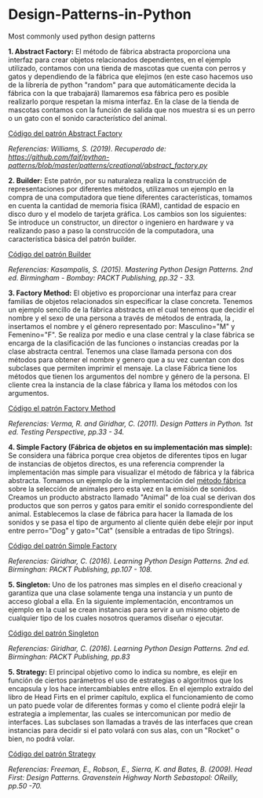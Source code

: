 # Design-Patterns-in-Python
Most commonly used python design patterns

**1. Abstract Factory:** El método de fábrica abstracta proporciona una interfaz para crear objetos relacionados dependientes, en el ejemplo utilizado, contamos con una tienda de mascotas que cuenta con perros y gatos y dependiendo de la fábrica que elejimos (en este caso hacemos uso de la librería de python "random" para que automáticamente decida la fábrica con la que trabajará) llamaremos esa fábrica pero es posible realizarlo porque respetan la misma interfaz. En la clase de la tienda de mascotas contamos con la función de salida que nos muestra si es un perro o un gato con el sonido característico del animal.

[Código del patrón Abstract Factory](https://github.com/NapsterZ4/Design-Patterns-in-Python/blob/master/design_patterns/venv/include/design_patterns/abstract_factory.py)

*Referencias: Williams, S. (2019). Recuperado de: https://github.com/faif/python-patterns/blob/master/patterns/creational/abstract_factory.py*

**2. Builder:** Este patrón, por su naturaleza realiza la construcción de representaciones por diferentes métodos, utilizamos un ejemplo en la compra de una computadora que tiene diferentes características, tomamos en cuenta la cantidad de memoria física (RAM), cantidad de espacio en disco duro y el modelo de tarjeta gráfica. Los cambios son los siguientes: Se introduce un constructor, un director o ingeniero en hardware y va realizando paso a paso la construcción de la computadora, una característica básica del patrón builder.

[Código del patrón Builder](https://github.com/NapsterZ4/Design-Patterns-in-Python/blob/master/design_patterns/venv/include/design_patterns/builder.py)

*Referencias: Kasampalis, S. (2015). Mastering Python Design Patterns. 2nd ed. Birmingham - Bombay: PACKT Publishing, pp.32 - 33.*

**3. Factory Method:** El objetivo es proporcionar una interfaz para crear familias de objetos relacionados sin especificar la clase concreta. Tenemos un ejemplo sencillo de la fábrica abstracta en el cual tenemos que decidir el nombre y el sexo de una persona a través de métodos de entrada, la , insertamos el nombre y el género representado por: Masculino="M" y Femenino="F". Se realiza por medio e una clase central y la clase fábrica se encarga de la clasificación de las funciones o instancias creadas por la clase abstracta central. 
Tenemos una clase llamada persona con dos métodos para obtener el nombre y genero que a su vez cuentan con dos subclases que permiten imprimir el mensaje. La clase Fábrica tiene los métodos que tienen los argumentos del nombre y género de la persona. El cliente crea la instancia de la clase fábrica y llama los métodos con los argumentos.

[Código el patrón Factory Method](https://github.com/NapsterZ4/Design-Patterns-in-Python/blob/master/design_patterns/venv/include/design_patterns/factory_method.py)

*Referencias: Verma, R. and Giridhar, C. (2011). Design Patters in Python. 1st ed. Testing Perspective, pp.33 - 34.*

**4. Simple Factory (Fábrica de objetos en su implementación mas simple):** Se considera una fábrica porque crea objetos de diferentes tipos en lugar de instancias de objetos directos, es una referencia comprender la implementación mas simple para visualizar el método de fábrica y la fábrica abstracta. Tomamos un ejemplo de la implementación del [método fábrica](https://github.com/NapsterZ4/Design-Patterns-in-Python/blob/master/design_patterns/venv/include/design_patterns/factory_method.py) sobre la selección de animales pero esta vez en la emisión de sonidos. Creamos un producto abstracto llamado "Animal"  de loa cual se derivan dos productos que son perros y gatos para emitir el sonido correspondiente del animal. Establecemos la clase de fábrica para hacer la llamada de los sonidos y se pasa el tipo de argumento al cliente quién debe elejir por input entre perro="Dog" y gato="Cat" (sensible a entradas de tipo Strings).

[Código del patrón Simple Factory](https://github.com/NapsterZ4/Design-Patterns-in-Python/blob/master/design_patterns/venv/include/design_patterns/simple_factory.py)

*Referencias: Giridhar, C. (2016). Learning Python Design Patterns. 2nd ed. Birminghan: PACKT Publishing, pp.107 - 108.*

**5. Singleton:** Uno de los patrones mas simples en el diseño creacional y garantiza que una clase solamente tenga una instancia y un punto de acceso global a ella. En la siguiente implementación, encontramos un ejemplo en la cual se crean instancias para servir a un mismo objeto de cualquier tipo de los cuales nosotros queramos diseñar o ejecutar.

[Código del patrón Singleton](https://github.com/NapsterZ4/Design-Patterns-in-Python/blob/master/design_patterns/venv/include/design_patterns/singleton.py)

*Referencias: Giridhar, C. (2016). Learning Python Design Patterns. 2nd ed. Birminghan: PACKT Publishing, pp.83*

**5. Strategy:** El principal objetivo como lo indica su nombre, es elejir en función de ciertos parámetros el uso de estrategias o algoritmos que los encapsula y los hace intercambiables entre ellos. En el ejemplo extraído del libro de Head Firts en el primer capítulo, explica el funcionamiento de como un pato puede volar de diferentes formas y como el cliente podrá elejir la estrategia a implementar, las cuales se intercomunican por medio de interfaces. Las subclases son llamadas a través de las interfaces que crean instancias para decidir si el pato volará con sus alas, con un "Rocket" o bien, no podrá volar.

[Código del patrón Strategy](https://github.com/NapsterZ4/Design-Patterns-in-Python/blob/master/design_patterns/venv/include/design_patterns/strategy.py)

*Referencias: Freeman, E., Robson, E., Sierra, K. and Bates, B. (2009). Head First: Design Patterns. Gravenstein Highway North Sebastopol: OReilly, pp.50 -70.*
